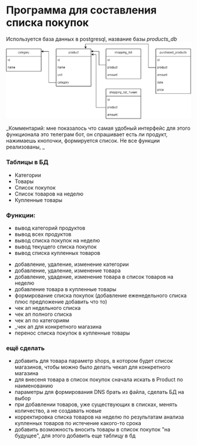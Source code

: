 # Программа для составления списка покупок
Используется база данных в postgresql, название базы *products_db*
![Блок схема](schem.png)

_Комментарий: мне показалось что самая удобный интерфейс для этого функционала это телеграм бот, он спрашивает есть ли продукт, нажимаешь кнопочки, формируется список. Не все функции реализованы, _


### Таблицы в БД
- Категории
- Товары
- Список покупок
- Список товаров на неделю
- Купленные товары

### Функции:
- вывод категорий продуктов
- вывод всех продуктов
- вывод списка покупок на неделю
- вывод текущего списка покупок
- вывод списка купленных товаров

* добавление, удаление, изменение категории
* добавление, удаление, изменение товара
* добавление, удадение, изменение товара в список товаров на неделю
* добавление товара в купленные товары
* формирование списка покупок (добавление еженедельного списка плюс предложение добавить что то)
* чек ап недельного списка
* чек ап полного списка
* чек ап по категориям
* _чек ап для конкретного магазина
* перенос списка покупок в купленные товары




### ещё сделать
- добавить для товара параметр shops, в котором будет список магазинов, чтобы можно было делать чекап для конкретного магазина
- для внесеня товара в список покупок сначала искать в Product по наименованию
- параметры для формирования DNS брать из файла, сделать БД на выбор
- при добавлении товаров, уже существующих в списках, менять количество, а не создавать новые
- корректировка списка товаров на неделю по результатам анализа купленных товаров по истечение какого-то срока
- добавить возможность вносить товары в список покупок "на будущее", для этого добавить еще таблицу в бд